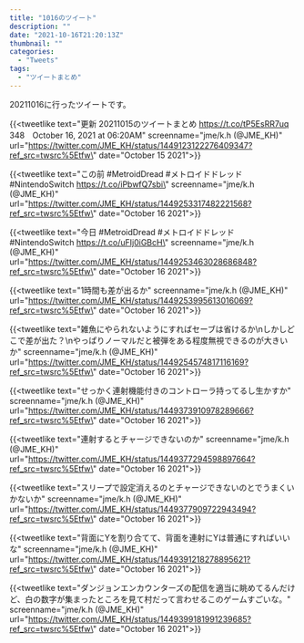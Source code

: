 ```yaml
---
title: "1016のツイート"
description: ""
date: "2021-10-16T21:20:13Z"
thumbnail: ""
categories:
  - "Tweets"
tags:
  - "ツイートまとめ"
---
```

20211016に行ったツイートです。
<!--more-->
{{<tweetlike text=\"更新 20211015のツイートまとめ https://t.co/tP5EsRR7uq 348　October 16, 2021 at 06:20AM\" screenname=\"jme/k.h (@JME_KH)\" url=\"https://twitter.com/JME_KH/status/1449123122276409347?ref_src=twsrc%5Etfw\" date=\"October 15 2021\">}}

{{<tweetlike text=\"この前 #MetroidDread #メトロイドドレッド #NintendoSwitch https://t.co/iPbwfQ7sbi\" screenname=\"jme/k.h (@JME_KH)\" url=\"https://twitter.com/JME_KH/status/1449253317482221568?ref_src=twsrc%5Etfw\" date=\"October 16 2021\">}}

{{<tweetlike text=\"今日 #MetroidDread #メトロイドドレッド #NintendoSwitch https://t.co/uFIj0iGBcH\" screenname=\"jme/k.h (@JME_KH)\" url=\"https://twitter.com/JME_KH/status/1449253463028686848?ref_src=twsrc%5Etfw\" date=\"October 16 2021\">}}

{{<tweetlike text=\"1時間も差が出るか\" screenname=\"jme/k.h (@JME_KH)\" url=\"https://twitter.com/JME_KH/status/1449253995613016069?ref_src=twsrc%5Etfw\" date=\"October 16 2021\">}}

{{<tweetlike text=\"雑魚にやられないようにすればセーブは省けるか\nしかしどこで差が出た？\nやっぱりノーマルだと被弾をある程度無視できるのが大きいか\" screenname=\"jme/k.h (@JME_KH)\" url=\"https://twitter.com/JME_KH/status/1449254574817116169?ref_src=twsrc%5Etfw\" date=\"October 16 2021\">}}

{{<tweetlike text=\"せっかく連射機能付きのコントローラ持ってるし生かすか\" screenname=\"jme/k.h (@JME_KH)\" url=\"https://twitter.com/JME_KH/status/1449373910978289666?ref_src=twsrc%5Etfw\" date=\"October 16 2021\">}}

{{<tweetlike text=\"連射するとチャージできないのか\" screenname=\"jme/k.h (@JME_KH)\" url=\"https://twitter.com/JME_KH/status/1449377294598897664?ref_src=twsrc%5Etfw\" date=\"October 16 2021\">}}

{{<tweetlike text=\"スリープで設定消えるのとチャージできないのとでうまくいかないか\" screenname=\"jme/k.h (@JME_KH)\" url=\"https://twitter.com/JME_KH/status/1449377909722943494?ref_src=twsrc%5Etfw\" date=\"October 16 2021\">}}

{{<tweetlike text=\"背面にYを割り合てて、背面を連射にYは普通にすればいいな\" screenname=\"jme/k.h (@JME_KH)\" url=\"https://twitter.com/JME_KH/status/1449391218278895621?ref_src=twsrc%5Etfw\" date=\"October 16 2021\">}}

{{<tweetlike text=\"ダンジョンエンカウンターズの配信を適当に眺めてるんだけど、白の数字が集まったところを見て村だって言わせるこのゲームすごいな。\" screenname=\"jme/k.h (@JME_KH)\" url=\"https://twitter.com/JME_KH/status/1449399181991239685?ref_src=twsrc%5Etfw\" date=\"October 16 2021\">}}

